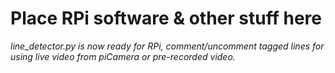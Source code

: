 # Place RPi software & other stuff here
*line_detector.py is now ready for RPi, comment/uncomment tagged lines for using live video from piCamera or 
pre-recorded video.*
